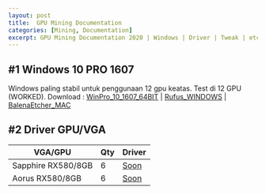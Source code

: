 ```yaml
---
layout: post
title:  GPU Mining Documentation
categories: [Mining, Documentation]
excerpt: GPU Mining Documentation 2020 | Windows | Driver | Tweak | etc.
---
```


## #1 Windows 10 PRO 1607
Windows paling stabil untuk penggunaan 12 gpu keatas. Test di 12 GPU (WORKED).
Download : 
[WinPro_10_1607_64BIT](https://bit.ly/Win10ProV1607) | 
[Rufus_WINDOWS](https://rufus.ie/) | 
[BalenaEtcher_MAC](https://www.balena.io/etcher/)

## #2 Driver GPU/VGA

|VGA/GPU               | Qty               | Driver              |
|--------------------- | --------------------- | ---------------------|
|Sapphire RX580/8GB | 6           | [Soon]()|
|Aorus RX580/8GB | 6 | [Soon]()|